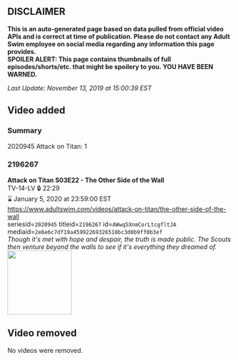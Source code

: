 ## DISCLAIMER
**This is an auto-generated page based on data pulled from official video APIs and is correct at time of publication. Please do not contact any Adult Swim employee on social media regarding any information this page provides.**  
**SPOILER ALERT: This page contains thumbnails of full episodes/shorts/etc. that might be spoilery to you. YOU HAVE BEEN WARNED.**  

_Last Update: November 13, 2019 at 15:00:39 EST_
## Video added
### Summary
2020945 Attack on Titan: 1  
### 2196267
**Attack on Titan S03E22 - The Other Side of the Wall**  
TV-14-LV 🔒 22:29  
⌛ January 5, 2020 at 23:59:00 EST  
https://www.adultswim.com/videos/attack-on-titan/the-other-side-of-the-wall  
seriesid=`2020945` titleid=`2196267` id=`AWwq5XnmCorLtcgfltJA` mediaid=`2e6e6c7df19a45992269326518bc3d0b9ff0b3ef`  
_Though it's met with hope and despair, the truth is made public. The Scouts then venture beyond the walls to see if it's everything they dreamed of._  
<a href="https://media.cdn.adultswim.com/uploads/20190725/thumbnails/2_197251649322-attackontitan_059_dup-20190724.jpg"><img src="https://media.cdn.adultswim.com/uploads/20190725/thumbnails/2_197251649322-attackontitan_059_dup-20190724.jpg" height="144px" /></a>
## Video removed
No videos were removed.  
